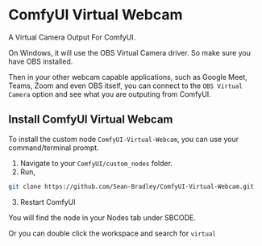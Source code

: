 # ComfyUI Virtual Webcam

A Virtual Camera Output For ComfyUI.

On Windows, it will use the OBS Virtual Camera driver. So make sure you have OBS installed.

Then in your other webcam capable applications, such as Google Meet, Teams, Zoom and even OBS itself, you can connect to the `OBS Virtual Camera` option and see what you are outputing from ComfyUI.

## Install ComfyUI Virtual Webcam

To install the custom node `ComfyUI-Virtual-Webcam`, you can use your command/terminal prompt.

1. Navigate to your `ComfyUI/custom_nodes` folder.
2. Run,
```bash
git clone https://github.com/Sean-Bradley/ComfyUI-Virtual-Webcam.git
```
3. Restart ComfyUI

You will find the node in your Nodes tab under SBCODE.

Or you can double click the workspace and search for `virtual`



